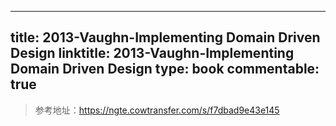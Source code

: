 
---
title: 2013-Vaughn-Implementing Domain Driven Design
linktitle: 2013-Vaughn-Implementing Domain Driven Design
type: book
commentable: true
---

> 参考地址：https://ngte.cowtransfer.com/s/f7dbad9e43e145

    